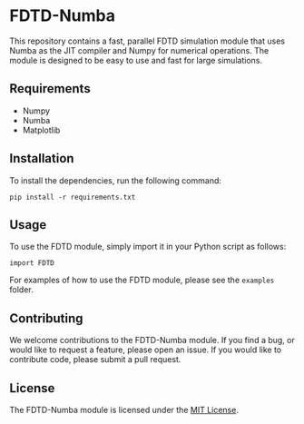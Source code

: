 # FDTD-Numba

This repository contains a fast, parallel FDTD simulation module that uses Numba as the JIT compiler and Numpy for numerical operations. The module is designed to be easy to use and fast for large simulations.

## Requirements

- Numpy
- Numba
- Matplotlib

## Installation

To install the dependencies, run the following command:

```
pip install -r requirements.txt
```

## Usage

To use the FDTD module, simply import it in your Python script as follows:

```
import FDTD
```

For examples of how to use the FDTD module, please see the `examples` folder.

## Contributing

We welcome contributions to the FDTD-Numba module. If you find a bug, or would like to request a feature, please open an issue. If you would like to contribute code, please submit a pull request.

## License

The FDTD-Numba module is licensed under the [MIT License](LICENSE).

